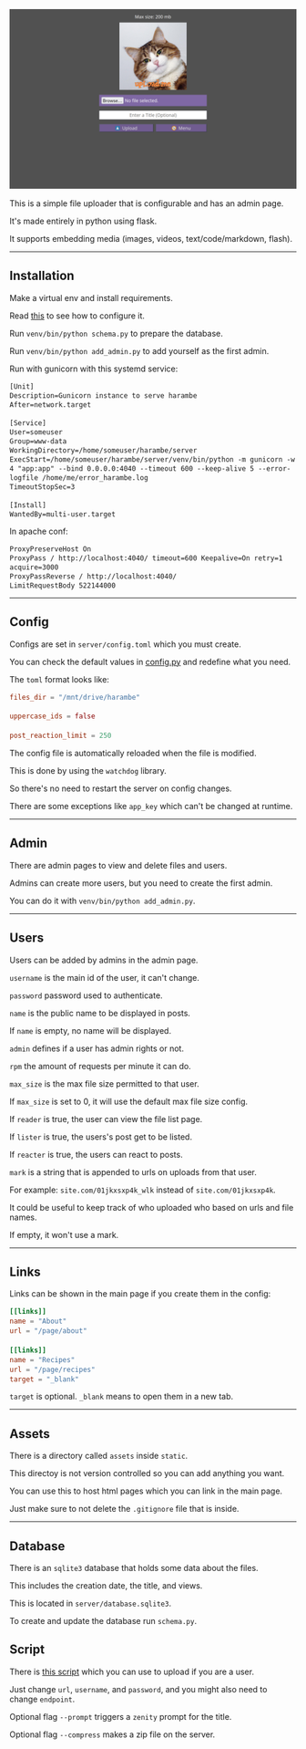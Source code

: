 ![](screenshot.png)

This is a simple file uploader that is configurable and has an admin page.

It's made entirely in python using flask.

It supports embedding media (images, videos, text/code/markdown, flash).

---

## Installation

Make a virtual env and install requirements.

Read [this](#config) to see how to configure it.

Run `venv/bin/python schema.py` to prepare the database.

Run `venv/bin/python add_admin.py` to add yourself as the first admin.

Run with gunicorn with this systemd service:

```
[Unit]
Description=Gunicorn instance to serve harambe
After=network.target

[Service]
User=someuser
Group=www-data
WorkingDirectory=/home/someuser/harambe/server
ExecStart=/home/someuser/harambe/server/venv/bin/python -m gunicorn -w 4 "app:app" --bind 0.0.0.0:4040 --timeout 600 --keep-alive 5 --error-logfile /home/me/error_harambe.log
TimeoutStopSec=3

[Install]
WantedBy=multi-user.target
```

In apache conf:

```
ProxyPreserveHost On
ProxyPass / http://localhost:4040/ timeout=600 Keepalive=On retry=1 acquire=3000
ProxyPassReverse / http://localhost:4040/
LimitRequestBody 522144000
```

---

## Config <a name="config"></a>

Configs are set in `server/config.toml` which you must create.

You can check the default values in [config.py](server/config.py) and redefine what you need.

The `toml` format looks like:

```toml
files_dir = "/mnt/drive/harambe"

uppercase_ids = false

post_reaction_limit = 250
```

The config file is automatically reloaded when the file is modified.

This is done by using the `watchdog` library.

So there's no need to restart the server on config changes.

There are some exceptions like `app_key` which can't be changed at runtime.

---

## Admin

There are admin pages to view and delete files and users.

Admins can create more users, but you need to create the first admin.

You can do it with `venv/bin/python add_admin.py`.

---

## Users

Users can be added by admins in the admin page.

`username` is the main id of the user, it can't change.

`password` password used to authenticate.

`name` is the public name to be displayed in posts.

If `name` is empty, no name will be displayed.

`admin` defines if a user has admin rights or not.

`rpm` the amount of requests per minute it can do.

`max_size` is the max file size permitted to that user.

If `max_size` is set to 0, it will use the default max file size config.

If `reader` is true, the user can view the file list page.

If `lister` is true, the users's post get to be listed.

If `reacter` is true, the users can react to posts.

`mark` is a string that is appended to urls on uploads from that user.

For example: `site.com/01jkxsxp4k_wlk` instead of `site.com/01jkxsxp4k`.

It could be useful to keep track of who uploaded who based on urls and file names.

If empty, it won't use a mark.

---

## Links

Links can be shown in the main page if you create them in the config:

```toml
[[links]]
name = "About"
url = "/page/about"

[[links]]
name = "Recipes"
url = "/page/recipes"
target = "_blank"
```

`target` is optional. `_blank` means to open them in a new tab.

---

## Assets

There is a directory called `assets` inside `static`.

This directoy is not version controlled so you can add anything you want.

You can use this to host html pages which you can link in the main page.

Just make sure to not delete the `.gitignore` file that is inside.

---

## Database

There is an `sqlite3` database that holds some data about the files.

This includes the creation date, the title, and views.

This is located in `server/database.sqlite3`.

To create and update the database run `schema.py`.

## Script

There is [this script](upload.rb) which you can use to upload if you are a user.

Just change `url`, `username`, and `password`, and you might also need to change `endpoint`.

Optional flag `--prompt` triggers a `zenity` prompt for the title.

Optional flag `--compress` makes a zip file on the server.